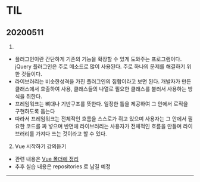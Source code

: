 # TIL
## 20200511
1. 
- 플러그인이란 간단하게 기존의 기능을 확장할 수 있게 도와주는 프로그램이다. jQuery 플러그인은 주로 메소드로 많이 사용된다. 주로 하나의 문제를 해결하기 위한 것들이다. 
- 라이브러리는 비슷한성격을 가진 플러그인의 집합이라고 보면 된다. 개발자가 만든 클래스에서 호출하여 사용, 클래스들의 나열로 필요한 클래스를 불러서 사용하는 방식을 취한다.
- 프레임워크는 뼈대나 기반구조를 뜻한다. 일정한 틀을 제공하여 그 안에서 로직을 구현하도록 돕는다
- 따라서 프레임워크는 전체적인 흐름을 스스로가 쥐고 있으며 사용자는 그 안에서 필요한 코드를 짜 넣으며 반면에 라이브러리는 사용자가 전체적인 흐름을 만들며 라이브러리를 가져다 쓰는 것이라고 할 수 있다.

2. Vue 시작하기 강의듣기 
- 관련 내용은 [Vue 폴더에 정리](https://github.com/jina95/TIL/blob/master/Vue/Vue%20%EC%8B%9C%EC%9E%91%ED%95%98%EA%B8%B02.md)
- 추후 실습 내용은 repositories 로 남길 예정
<hr/>
